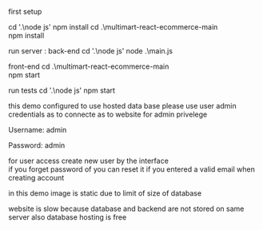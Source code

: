 first setup

cd '.\node js\'
npm install
cd .\multimart-react-ecommerce-main\
npm install



run server  :
back-end 
 cd '.\node js\'
 node .\main.js

front-end
 cd .\multimart-react-ecommerce-main\
 npm start

run tests
cd '.\node js\'
npm start


this demo configured to use hosted data base 
please use user admin    credentials as    to connecte as to website for admin privelege 

Username: admin

Password: admin

for user access create new user by the interface  
if you forget password of you can reset it if you entered a valid email when creating account

in this demo image is static due to limit of size of database 

website is slow because database and backend are not stored on same server 
also database hosting is free 




 
